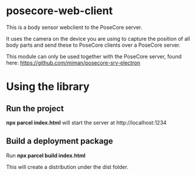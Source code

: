 # posecore-web-client

This is a body sensor webclient to the PoseCore server.

It uses the camera on the device you are using to capture the position of all body parts and send these to PoseCore clients over a PoseCore server.

This module can only be used together with the PoseCore server, found here: https://github.com/miman/posecore-srv-electron

# Using the library

## Run the project

**npx parcel index.html** will start the server at http://localhost:1234

## Build a deployment package

Run **npx parcel build index.html**

This will create a distribution under the dist folder.
